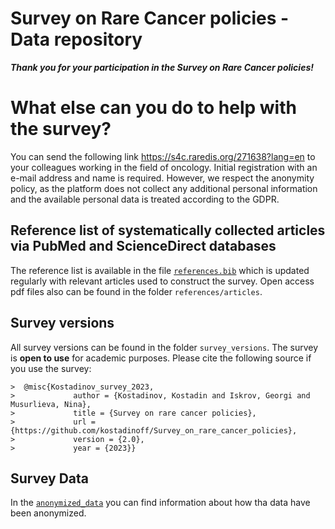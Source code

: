 # Survey on Rare Cancer policies - Data repository

***Thank you for your participation in the Survey on Rare Cancer policies!***

# What else can you do to help with the survey?

You can send the following link <https://s4c.raredis.org/271638?lang=en> to your colleagues working in the field of oncology. Initial registration with an e-mail address and name is required. However, we respect the anonymity policy, as the platform does not collect any additional personal information and the available personal data is treated according to the GDPR.

## Reference list of systematically collected articles via PubMed and ScienceDirect databases

The reference list is available in the file [`references.bib`](references/references.bib) which is updated regularly with relevant articles used to construct the survey. Open access pdf files also can be found in the folder `references/articles`.

## Survey versions

All survey versions can be found in the folder `survey_versions`. The survey is **open to use** for academic purposes. Please cite the following source if you use the survey:

    >  @misc{Kostadinov_survey_2023,
    >             author = {Kostadinov, Kostadin and Iskrov, Georgi and Musurlieva, Nina},
    >             title = {Survey on rare cancer policies},
    >             url = {https://github.com/kostadinoff/Survey_on_rare_cancer_policies},
    >             version = {2.0}, 
    >             year = {2023}}

## Survey Data

In the [`anonymized_data`](survey_versions/README.md) you can find information about how tha data have been anonymized.
